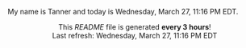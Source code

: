 My name is Tanner and today is Wednesday, March 27, 11:16 PM EDT.

<p align="center">This <i>README</i> file is generated <b>every 3 hours</b>!</br>Last refresh: Wednesday, March 27, 11:16 PM EDT<br /></p>
